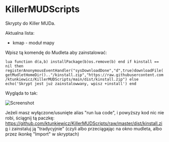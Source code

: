 # KillerMUDScripts

Skrypty do Killer MUDa.

Aktualna lista:
- kmap - moduł mapy

Wpisz tą komendę do Mudleta aby zainstalować:

`lua function d(a,b) installPackage(b)os.remove(b) end if kinstall == nil then registerAnonymousEventHandler("sysDownloadDone","d",true)downloadFile(getMudletHomeDir().."/kinstall.zip","https://raw.githubusercontent.com/ktunkiewicz/KillerMUDScripts/main/dist/kinstall.zip") else echo('Skrypt jest już zainstalowwany, wpisz +install') end`

Wygląda to tak:

![Screenshot](https://github.com/ktunkiewicz/KillerMUDScripts/blob/master/screenshot.png?raw=true)

Jeżeli masz wyłączone/usunięte alias "run lua code", i powyższy kod nic nie robi, ściągnij tą paczkę: 
https://github.com/ktunkiewicz/KillerMUDScripts/raw/master/dist/kinstall.zip
i zainstaluj ją "tradycyjnie" (czyli albo przeciągając na okno mudleta, albo przez ikonkę "Import" w skryptach)
